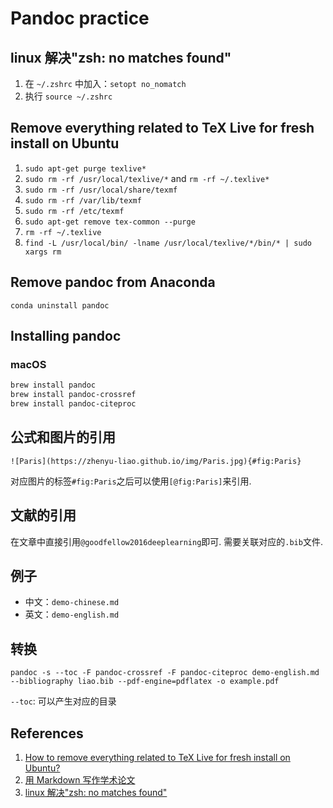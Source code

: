 # Pandoc practice

## linux 解决"zsh: no matches found"

1.  在 `~/.zshrc` 中加入：`setopt no_nomatch`
1.  执行 `source ~/.zshrc`

## Remove everything related to TeX Live for fresh install on Ubuntu

1.  `sudo apt-get purge texlive*`
1.  `sudo rm -rf /usr/local/texlive/*` and `rm -rf ~/.texlive*`
1.  `sudo rm -rf /usr/local/share/texmf`
1.  `sudo rm -rf /var/lib/texmf`
1.  `sudo rm -rf /etc/texmf`
1.  `sudo apt-get remove tex-common --purge`
1.  `rm -rf ~/.texlive`
1.  `find -L /usr/local/bin/ -lname /usr/local/texlive/*/bin/* | sudo xargs rm`

## Remove pandoc from Anaconda

`conda uninstall pandoc`

## Installing pandoc

### macOS

```bash
brew install pandoc
brew install pandoc-crossref
brew install pandoc-citeproc
```

## 公式和图片的引用

`![Paris](https://zhenyu-liao.github.io/img/Paris.jpg){#fig:Paris}`

对应图片的标签`#fig:Paris`之后可以使用`[@fig:Paris]`来引用.

## 文献的引用

在文章中直接引用`@goodfellow2016deeplearning`即可. 需要关联对应的`.bib`文件.

## 例子

- 中文：`demo-chinese.md`
- 英文：`demo-english.md`

## 转换

`pandoc -s --toc -F pandoc-crossref -F pandoc-citeproc demo-english.md --bibliography liao.bib --pdf-engine=pdflatex -o example.pdf`

`--toc`: 可以产生对应的目录

## References

1.  [How to remove everything related to TeX Live for fresh install on Ubuntu?](https://tex.stackexchange.com/questions/95483/how-to-remove-everything-related-to-tex-live-for-fresh-install-on-ubuntu)
1.  [用 Markdown 写作学术论文](https://zhuanlan.zhihu.com/p/33727304)
1.  [linux 解决"zsh: no matches found"](https://blog.csdn.net/qq_36148847/article/details/79260745)
